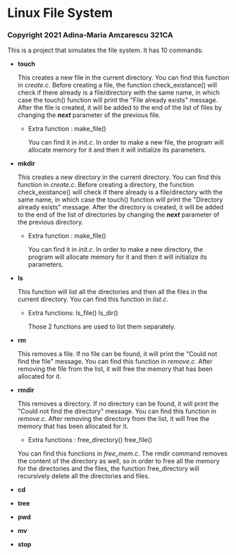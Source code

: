 # Linux File System
### Copyright 2021 Adina-Maria Amzarescu 321CA
This is a project that simulates the file system.
It has 10 commands:

* **touch** 

  This creates a new file in the current directory.
  You can find this function in _create.c_.
  Before creating a file, the function check_existance()
  will check if there already is a file/directory with the same name,
  in which case the touch() function will print the "File already exists" message.
  After the file is created, it will be added to the end of the list of files by
  changing the **_next_** parameter of the previous file.
  
  * Extra function : make_file()
 
    You can find it in _init.c_.
    In order to make a new file, the program will allocate memory for it
    and then it will initialize its parameters.
    
* **mkdir**

  This creates a new directory in the current directory.
  You can find this function in _create.c_.
  Before creating a directory, the function check_existance()
  will check if there already is a file/directory with the same name,
  in which case the touch() function will print the "Directory already exists" message.
  After the directory is created, it will be added to the end of the list of directories by
  changing the **_next_** parameter of the previous directory.
  
  * Extra function : make_file()
  
    You can find it in _init.c_.
    In order to make a new directory, the program will allocate memory for it
    and then it will initialize its parameters.
    
* **ls**

  This function will list all the directories and then all the files in the
  current directory.
  You can find this function in _list.c_.
  
  * Extra functions: ls_file()  ls_dir()
  
    Those 2 functions are used to list them separately.
  
* **rm**

     This removes a file. If no file can be found, it will print
     the "Could not find the file" message.
     You can find this function in _remove.c_.
     After removing the file from the list, it will free
     the memory that has been allocated for it.
     
* **rmdir**

     This removes a directory. If no directory can be found, it will print
     the "Could not find the directory" message.
     You can find this function in _remove.c_.
     After removing the directory from the list, it will free
     the memory that has been allocated for it.
     
     * Extra functions : free_directory()  free_file()
     
     You can find this functions in _free_mem.c_.
     The rmdir command removes the content of the directory
     as well, so in order to free all the memory for the directories
     and the files, the function free_directory will recursively
     delete all the directories and files.
* **cd**
* **tree**
* **pwd**
* **mv**
* **stop**
